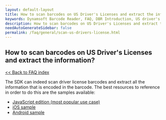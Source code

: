 ```yaml
---
layout: default-layout
title: How to scan barcodes on US Driver's Licenses and extract the information?
keywords: Dynamsoft Barcode Reader, FAQ, DBR Introduction, US driver's license
description: How to scan barcodes on US Driver's Licenses and extract the information?
needAutoGenerateSidebar: false
permalink: /faq/general/scan-us-drivers-license.html
---
```


## How to scan barcodes on US Driver's Licenses and extract the information?

[<< Back to FAQ index](index.md)

The SDK can indeed scan driver license barcodes and extract all the information that is encoded in the barcode. The best resources to reference in order to do this are the samples available:

- [JavaScript edition (most popular use case)](https://github.com/Dynamsoft/dbr-browser-samples/blob/master/4.use-case/2.read-a-drivers-license.html)
- [iOS sample](https://github.com/Dynamsoft/barcode-reader-mobile-samples/tree/v9.6.20/ios/Swift/Usecase/ReadADriversLicenseSwift/)
- [Android sample](https://github.com/Dynamsoft/barcode-reader-mobile-samples/tree/v9.6.20/android/Java/Usecase/ReadADriversLicense/)
